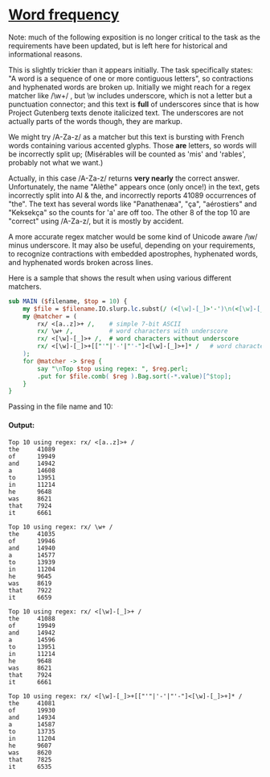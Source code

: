 [1]: https://rosettacode.org/wiki/Word_frequency

# [Word frequency][1]

Note: much of the following exposition is no longer critical to the task as the requirements have been updated, but is left here for historical and informational reasons.



This is slightly trickier than it appears initially. The task specifically states: "A word is a sequence of one or more contiguous letters", so contractions and hyphenated words are broken up. Initially we might reach for a regex matcher like /\w+/ , but \w includes underscore, which is not a letter but a punctuation connector; and this text is **full** of underscores since that is how Project Gutenberg texts denote italicized text. The underscores are not actually parts of the words though, they are markup.



We might try /A-Za-z/ as a matcher but this text is bursting with French words containing various accented glyphs. Those **are** letters, so words will be incorrectly split up; (Misérables will be counted as 'mis' and 'rables', probably not what we want.)



Actually, in this case /A-Za-z/ returns **very nearly** the correct answer. Unfortunately, the name "Alèthe" appears once (only once!) in the text, gets incorrectly split into Al &amp; the, and incorrectly reports 41089 occurrences of "the".
The text has several words like "Panathenæa", "ça", "aérostiers" and "Keksekça" so the counts for 'a' are off too. The other 8 of the top 10 are "correct" using /A-Za-z/, but it is mostly by accident.



A more accurate regex matcher would be some kind of Unicode aware /\w/ minus underscore. It may also be useful, depending on your requirements, to recognize contractions with embedded apostrophes, hyphenated words, and hyphenated words broken across lines.



Here is a sample that shows the result when using various different matchers.

```perl
sub MAIN ($filename, $top = 10) {
    my $file = $filename.IO.slurp.lc.subst(/ (<[\w]-[_]>'-')\n(<[\w]-[_]>) /, {$0 ~ $1}, :g );
    my @matcher = (
        rx/ <[a..z]>+ /,    # simple 7-bit ASCII
        rx/ \w+ /,          # word characters with underscore
        rx/ <[\w]-[_]>+ /,  # word characters without underscore
        rx/ <[\w]-[_]>+[["'"|'-'|"'-"]<[\w]-[_]>+]* /   # word characters without underscore but with hyphens and contractions
    );
    for @matcher -> $reg {
        say "\nTop $top using regex: ", $reg.perl;
        .put for $file.comb( $reg ).Bag.sort(-*.value)[^$top];
    }
}
```


Passing in the file name and 10:


#### Output:
```
Top 10 using regex: rx/ <[a..z]>+ /
the     41089
of      19949
and     14942
a       14608
to      13951
in      11214
he      9648
was     8621
that    7924
it      6661

Top 10 using regex: rx/ \w+ /
the     41035
of      19946
and     14940
a       14577
to      13939
in      11204
he      9645
was     8619
that    7922
it      6659

Top 10 using regex: rx/ <[\w]-[_]>+ /
the     41088
of      19949
and     14942
a       14596
to      13951
in      11214
he      9648
was     8621
that    7924
it      6661

Top 10 using regex: rx/ <[\w]-[_]>+[["'"|'-'|"'-"]<[\w]-[_]>+]* /
the     41081
of      19930
and     14934
a       14587
to      13735
in      11204
he      9607
was     8620
that    7825
it      6535
```
